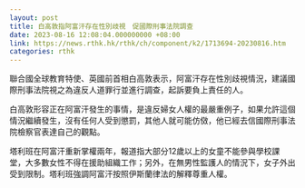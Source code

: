 ```yaml
---
layout: post
title: 白高敦指阿富汗存在性別歧視　促國際刑事法院調查
date: 2023-08-16 12:08:04.000000000 +08:00
link: https://news.rthk.hk/rthk/ch/component/k2/1713694-20230816.htm
categories: rthk
---
```


聯合國全球教育特使、英國前首相白高敦表示，阿富汗存在性別歧視情況，建議國際刑事法院視之為違反人道罪行並進行調查，起訴要負上責任的人。

白高敦形容正在阿富汗發生的事情，是違反婦女人權的最嚴重例子，如果允許這個情況繼續發生，沒有任何人受到懲罰，其他人就可能仿傚，他已經去信國際刑事法院檢察官表達自己的觀點。

塔利班在阿富汗重新掌權兩年，報道指大部分12歲以上的女童不能參與學校課堂，大多數女性不得在援助組織工作；另外，在無男性監護人的情況下，女子外出受到限制。塔利班強調阿富汗按照伊斯蘭律法的解釋尊重人權。

